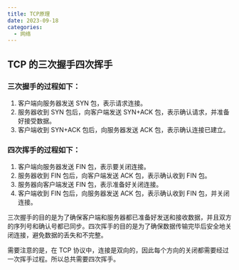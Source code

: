 ```yaml
---
title: TCP原理
date: 2023-09-18
categories:
  - 网络
---
```


## TCP 的三次握手四次挥手

### 三次握手的过程如下：

1. 客户端向服务器发送 SYN 包，表示请求连接。
2. 服务器收到 SYN 包后，向客户端发送 SYN+ACK 包，表示确认请求，并准备好接受数据。
3. 客户端收到 SYN+ACK 包后，向服务器发送 ACK 包，表示确认连接已建立。

### 四次挥手的过程如下：

1. 客户端向服务器发送 FIN 包，表示要关闭连接。
2. 服务器收到 FIN 包后，向客户端发送 ACK 包，表示确认收到 FIN 包。
3. 服务器向客户端发送 FIN 包，表示准备好关闭连接。
4. 客户端收到 FIN 包后，向服务器发送 ACK 包，表示确认收到 FIN 包，并关闭连接。

三次握手的目的是为了确保客户端和服务器都已准备好发送和接收数据，并且双方的序列号和确认号都已同步。四次挥手的目的是为了确保数据传输完毕后安全地关闭连接，避免数据的丢失和不完整。

需要注意的是，在 TCP 协议中，连接是双向的，因此每个方向的关闭都需要经过一次挥手过程。所以总共需要四次挥手。
